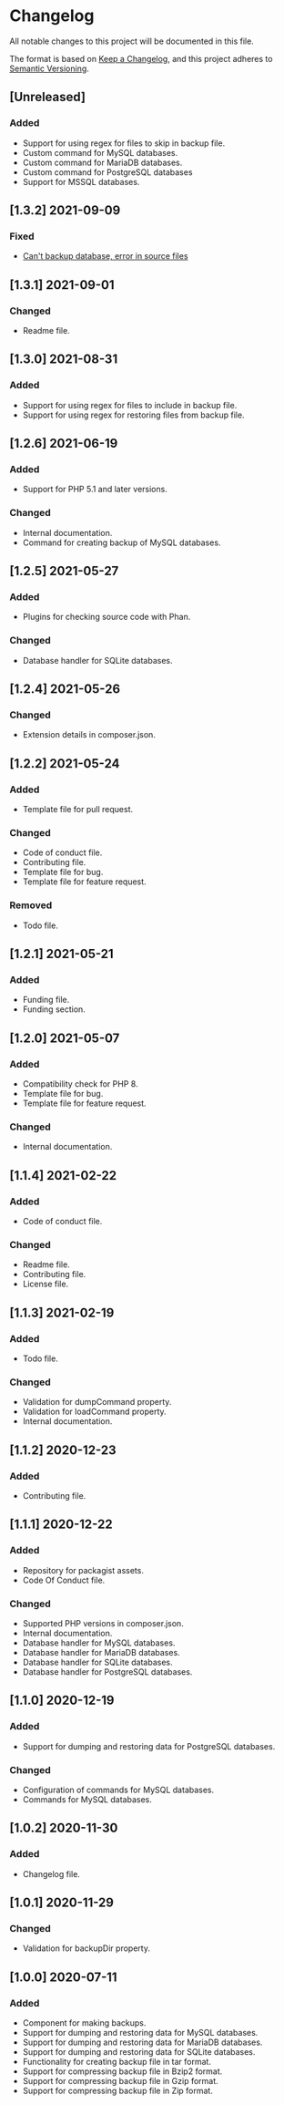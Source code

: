 # Changelog
All notable changes to this project will be documented in this file.

The format is based on [Keep a Changelog](https://keepachangelog.com/en/1.0.0/),
and this project adheres to [Semantic Versioning](https://semver.org/spec/v2.0.0.html).

## [Unreleased]
### Added
- Support for using regex for files to skip in backup file.
- Custom command for MySQL databases.
- Custom command for MariaDB databases.
- Custom command for PostgreSQL databases
- Support for MSSQL databases.

## [1.3.2] 2021-09-09
### Fixed
- [Can't backup database, error in source files](https://github.com/amoracr/yii2-backup/issues/4)

## [1.3.1] 2021-09-01
### Changed
- Readme file.

## [1.3.0] 2021-08-31
### Added
- Support for using regex for files to include in backup file.
- Support for using regex for restoring files from backup file.

## [1.2.6] 2021-06-19
### Added
- Support for PHP 5.1 and later versions.

### Changed
- Internal documentation.
- Command for creating backup of MySQL databases.

## [1.2.5] 2021-05-27
### Added
- Plugins for checking source code with Phan.

### Changed
- Database handler for SQLite databases.

## [1.2.4] 2021-05-26
### Changed
- Extension details in composer.json.

## [1.2.2] 2021-05-24
### Added
- Template file for pull request.

### Changed
- Code of conduct file.
- Contributing file.
- Template file for bug.
- Template file for feature request.

### Removed
- Todo file.

## [1.2.1] 2021-05-21
### Added
- Funding file.
- Funding section.

## [1.2.0] 2021-05-07
### Added
- Compatibility check for PHP 8.
- Template file for bug.
- Template file for feature request.

### Changed
- Internal documentation.

## [1.1.4] 2021-02-22
### Added
- Code of conduct file.

### Changed
- Readme file.
- Contributing file.
- License file.

## [1.1.3] 2021-02-19
### Added
- Todo file.

### Changed
- Validation for dumpCommand property.
- Validation for loadCommand property.
- Internal documentation.

## [1.1.2] 2020-12-23
### Added
- Contributing file.

## [1.1.1] 2020-12-22
### Added
- Repository for packagist assets.
- Code Of Conduct file.

### Changed
- Supported PHP versions in composer.json.
- Internal documentation.
- Database handler for MySQL databases.
- Database handler for MariaDB databases.
- Database handler for SQLite databases.
- Database handler for PostgreSQL databases.

## [1.1.0] 2020-12-19
### Added
- Support for dumping and restoring data for PostgreSQL databases.

### Changed
- Configuration of commands for MySQL databases.
- Commands for MySQL databases.

## [1.0.2] 2020-11-30
### Added
- Changelog file.

## [1.0.1] 2020-11-29
### Changed
- Validation for backupDir property.

## [1.0.0] 2020-07-11
### Added
- Component for making backups.
- Support for dumping and restoring data for MySQL databases.
- Support for dumping and restoring data for MariaDB databases.
- Support for dumping and restoring data for SQLite databases.
- Functionality for creating backup file in tar format.
- Support for compressing backup file in Bzip2 format.
- Support for compressing backup file in Gzip format.
- Support for compressing backup file in Zip format.
